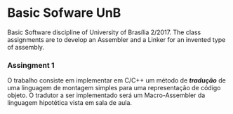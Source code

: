 # Basic Sofware UnB

Basic Software discipline of University of Brasília 2/2017. 
The class assignments are to develop an Assembler and a Linker for an invented type of assembly.

### Assingment 1
O trabalho consiste em implementar em C/C++ um método de ***tradução*** de uma linguagem de montagem simples para uma representação de código objeto. 
O tradutor a ser implementado será um Macro-Assembler da linguagem hipotética vista em sala de aula.
